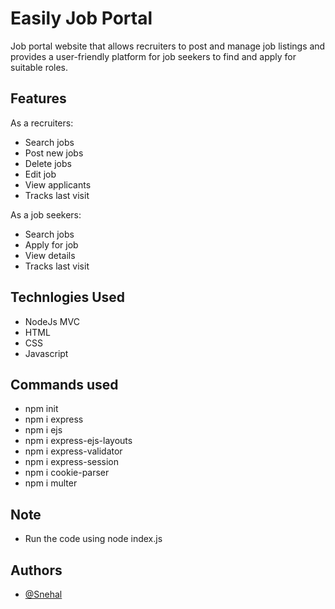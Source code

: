 # Easily Job Portal

Job portal website that allows recruiters to post and manage job listings and provides a user-friendly platform for job seekers to find and apply for suitable roles.

## Features

As a recruiters:
- Search jobs
- Post new jobs
- Delete jobs
- Edit job
- View applicants
- Tracks last visit

As a job seekers:
- Search jobs
- Apply for job
- View details
- Tracks last visit

## Technlogies Used

- NodeJs MVC
- HTML
- CSS
- Javascript

## Commands used 
- npm init
- npm i express
- npm i ejs
- npm i express-ejs-layouts
- npm i express-validator
- npm i express-session
- npm i cookie-parser
- npm i multer

## Note

- Run the code using node index.js


## Authors

- [@Snehal](https://github.com/Snehal-Salvi)
